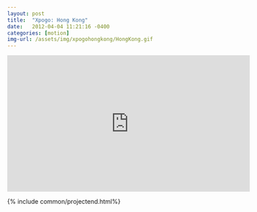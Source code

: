 ```yaml
---
layout: post
title:  "Xpogo: Hong Kong"
date:   2012-04-04 11:21:16 -0400
categories: [motion]
img-url: /assets/img/xpogohongkong/HongKong.gif
---
```


<div class="project_embed">
<iframe width="560" height="315" src="https://www.youtube.com/embed/fUdsVKT5w9E" frameborder="0" allow="accelerometer; autoplay; encrypted-media; gyroscope; picture-in-picture" allowfullscreen></iframe>
</div>

{% include common/projectend.html%}
